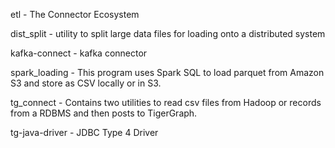 etl - The Connector Ecosystem

dist_split - utility to split large data files for loading onto a distributed system

kafka-connect - kafka connector

spark_loading - This program uses Spark SQL to load parquet from Amazon S3 and store as CSV locally or in S3.

tg_connect - Contains two utilities to read csv files from Hadoop or records from a RDBMS and then posts to TigerGraph.

tg-java-driver - JDBC Type 4 Driver
